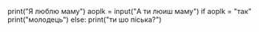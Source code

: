 print("Я люблю маму")
aoplk = input("А ти люиш маму")
if aoplk = "так"
print("молодець")
else:
print("ти шо піська?")

